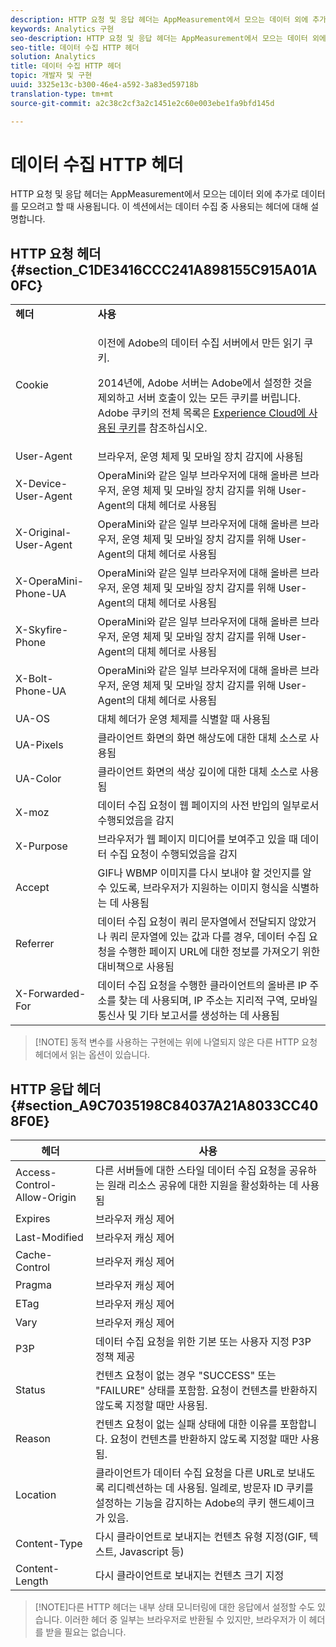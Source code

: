 ```yaml
---
description: HTTP 요청 및 응답 헤더는 AppMeasurement에서 모으는 데이터 외에 추가로 데이터를 모으려고 할 때 사용됩니다. 이 섹션에서는 데이터 수집 중 사용되는 헤더에 대해 설명합니다.
keywords: Analytics 구현
seo-description: HTTP 요청 및 응답 헤더는 AppMeasurement에서 모으는 데이터 외에 추가로 데이터를 모으려고 할 때 사용됩니다. 이 섹션에서는 데이터 수집 중 사용되는 헤더에 대해 설명합니다.
seo-title: 데이터 수집 HTTP 헤더
solution: Analytics
title: 데이터 수집 HTTP 헤더
topic: 개발자 및 구현
uuid: 3325e13c-b300-46e4-a592-3a83ed59718b
translation-type: tm+mt
source-git-commit: a2c38c2cf3a2c1451e2c60e003ebe1fa9bfd145d

---
```



# 데이터 수집 HTTP 헤더

HTTP 요청 및 응답 헤더는 AppMeasurement에서 모으는 데이터 외에 추가로 데이터를 모으려고 할 때 사용됩니다. 이 섹션에서는 데이터 수집 중 사용되는 헤더에 대해 설명합니다.

## HTTP 요청 헤더 {#section_C1DE3416CCC241A898155C915A01A0FC}

<table id="table_84D1F4B54ABE4423A2EBE840C49D3876"> 
 <tbody> 
  <tr> 
   <td> <b>헤더</b> </td> 
   <td> <b>사용</b> </td> 
  </tr> 
  <tr> 
   <td> Cookie </td> 
   <td> <p>이전에 Adobe의 데이터 수집 서버에서 만든 읽기 쿠키. </p> <p> 2014년에, Adobe 서버는 Adobe에서 설정한 것을 제외하고 서버 호출이 있는 모든 쿠키를 버립니다. Adobe 쿠키의 전체 목록은 <a href="https://marketing.adobe.com/resources/help/en_US/whitepapers/cookies/" format="https" scope="external">Experience Cloud에 사용된 쿠키</a>를 참조하십시오. </p> </td> 
  </tr> 
  <tr> 
   <td> User-Agent </td> 
   <td> 브라우저, 운영 체제 및 모바일 장치 감지에 사용됨 </td> 
  </tr> 
  <tr> 
   <td> X-Device-User-Agent </td> 
   <td> OperaMini와 같은 일부 브라우저에 대해 올바른 브라우저, 운영 체제 및 모바일 장치 감지를 위해 User-Agent의 대체 헤더로 사용됨 </td> 
  </tr> 
  <tr> 
   <td> X-Original-User-Agent </td> 
   <td> OperaMini와 같은 일부 브라우저에 대해 올바른 브라우저, 운영 체제 및 모바일 장치 감지를 위해 User-Agent의 대체 헤더로 사용됨 </td> 
  </tr> 
  <tr> 
   <td> X-OperaMini-Phone-UA </td> 
   <td> OperaMini와 같은 일부 브라우저에 대해 올바른 브라우저, 운영 체제 및 모바일 장치 감지를 위해 User-Agent의 대체 헤더로 사용됨 </td> 
  </tr> 
  <tr> 
   <td> X-Skyfire-Phone </td> 
   <td> OperaMini와 같은 일부 브라우저에 대해 올바른 브라우저, 운영 체제 및 모바일 장치 감지를 위해 User-Agent의 대체 헤더로 사용됨 </td> 
  </tr> 
  <tr> 
   <td> X-Bolt-Phone-UA </td> 
   <td> OperaMini와 같은 일부 브라우저에 대해 올바른 브라우저, 운영 체제 및 모바일 장치 감지를 위해 User-Agent의 대체 헤더로 사용됨 </td> 
  </tr> 
  <tr> 
   <td> UA-OS </td> 
   <td> 대체 헤더가 운영 체제를 식별할 때 사용됨 </td> 
  </tr> 
  <tr> 
   <td> UA-Pixels </td> 
   <td> 클라이언트 화면의 화면 해상도에 대한 대체 소스로 사용됨 </td> 
  </tr> 
  <tr> 
   <td> UA-Color </td> 
   <td> 클라이언트 화면의 색상 깊이에 대한 대체 소스로 사용됨 </td> 
  </tr> 
  <tr> 
   <td> X-moz </td> 
   <td> 데이터 수집 요청이 웹 페이지의 사전 반입의 일부로서 수행되었음을 감지 </td> 
  </tr> 
  <tr> 
   <td> X-Purpose </td> 
   <td> 브라우저가 웹 페이지 미디어를 보여주고 있을 때 데이터 수집 요청이 수행되었음을 감지 </td> 
  </tr> 
  <tr> 
   <td> Accept </td> 
   <td> GIF나 WBMP 이미지를 다시 보내야 할 것인지를 알 수 있도록, 브라우저가 지원하는 이미지 형식을 식별하는 데 사용됨 </td> 
  </tr> 
  <tr> 
   <td> Referrer </td> 
   <td> 데이터 수집 요청이 쿼리 문자열에서 전달되지 않았거나 쿼리 문자열에 있는 값과 다를 경우, 데이터 수집 요청을 수행한 페이지 URL에 대한 정보를 가져오기 위한 대비책으로 사용됨 </td> 
  </tr> 
  <tr> 
   <td> X-Forwarded-For </td> 
   <td> 데이터 수집 요청을 수행한 클라이언트의 올바른 IP 주소를 찾는 데 사용되며, IP 주소는 지리적 구역, 모바일 통신사 및 기타 보고서를 생성하는 데 사용됨 </td> 
  </tr> 
 </tbody> 
</table>

> [!NOTE] 동적 변수를 사용하는 구현에는 위에 나열되지 않은 다른 HTTP 요청 헤더에서 읽는 옵션이 있습니다.

## HTTP 응답 헤더 {#section_A9C7035198C84037A21A8033CC408F0E}

| **헤더** | **사용** |
|---|---|
| Access-Control-Allow-Origin | 다른 서버들에 대한 스타일 데이터 수집 요청을 공유하는 원래 리소스 공유에 대한 지원을 활성화하는 데 사용됨 |
| Expires | 브라우저 캐싱 제어 |
| Last-Modified | 브라우저 캐싱 제어 |
| Cache-Control | 브라우저 캐싱 제어 |
| Pragma | 브라우저 캐싱 제어 |
| ETag | 브라우저 캐싱 제어 |
| Vary | 브라우저 캐싱 제어 |
| P3P | 데이터 수집 요청을 위한 기본 또는 사용자 지정 P3P 정책 제공 |
| Status | 컨텐츠 요청이 없는 경우 "SUCCESS" 또는 "FAILURE" 상태를 포함함. 요청이 컨텐츠를 반환하지 않도록 지정할 때만 사용됨. |
| Reason | 컨텐츠 요청이 없는 실패 상태에 대한 이유를 포함합니다. 요청이 컨텐츠를 반환하지 않도록 지정할 때만 사용됨. |
| Location | 클라이언트가 데이터 수집 요청을 다른 URL로 보내도록 리디렉션하는 데 사용됨. 일례로, 방문자 ID 쿠키를 설정하는 기능을 감지하는 Adobe의 쿠키 핸드셰이크가 있음. |
| Content-Type | 다시 클라이언트로 보내지는 컨텐츠 유형 지정(GIF, 텍스트, Javascript 등) |
| Content-Length | 다시 클라이언트로 보내지는 컨텐츠 크기 지정 |

> [!NOTE]다른 HTTP 헤더는 내부 상태 모니터링에 대한 응답에서 설정할 수도 있습니다. 이러한 헤더 중 일부는 브라우저로 반환될 수 있지만, 브라우저가 이 헤더를 받을 필요는 없습니다.
